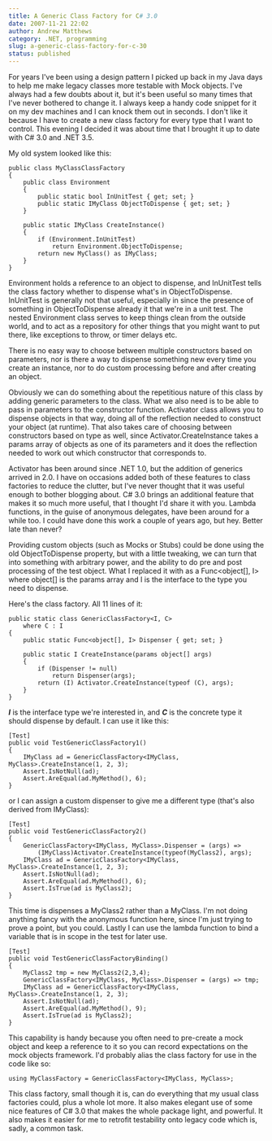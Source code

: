 ```yaml
---
title: A Generic Class Factory for C# 3.0
date: 2007-11-21 22:02
author: Andrew Matthews
category: .NET, programming
slug: a-generic-class-factory-for-c-30
status: published
---
```


For years I've been using a design pattern I picked up back in my Java days to help me make legacy classes more testable with Mock objects. I've always had a few doubts about it, but it's been useful so many times that I've never bothered to change it. I always keep a handy code snippet for it on my dev machines and I can knock them out in seconds. I don't like it because I have to create a new class factory for every type that I want to control. This evening I decided it was about time that I brought it up to date with C\# 3.0 and .NET 3.5.

My old system looked like this:

    public class MyClassClassFactory
    {
        public class Environment
        {
            public static bool InUnitTest { get; set; }
            public static IMyClass ObjectToDispense { get; set; }
        }

        public static IMyClass CreateInstance()
        {
            if (Environment.InUnitTest)
                return Environment.ObjectToDispense;
            return new MyClass() as IMyClass;
        }
    }

Environment holds a reference to an object to dispense, and InUnitTest tells the class factory whether to dispense what's in ObjectToDispense. InUnitTest is generally not that useful, especially in since the presence of something in ObjectToDispense already it that we're in a unit test. The nested Environment class serves to keep things clean from the outside world, and to act as a repository for other things that you might want to put there, like exceptions to throw, or timer delays etc.

There is no easy way to choose between multiple constructors based on parameters, nor is there a way to dispense something new every time you create an instance, nor to do custom processing before and after creating an object.

Obviously we can do something about the repetitious nature of this class by adding generic parameters to the class. What we also need is to be able to pass in parameters to the constructor function. Activator class allows you to dispense objects in that way, doing all of the reflection needed to construct your object (at runtime). That also takes care of choosing between constructors based on type as well, since Activator.CreateInstance takes a params array of objects as one of its parameters and it does the reflection needed to work out which constructor that corresponds to.

Activator has been around since .NET 1.0, but the addition of generics arrived in 2.0. I have on occasions added both of these features to class factories to reduce the clutter, but I've never thought that it was useful enough to bother blogging about. C\# 3.0 brings an additional feature that makes it so much more useful, that I thought I'd share it with you. Lambda functions, in the guise of anonymous delegates, have been around for a while too. I could have done this work a couple of years ago, but hey. Better late than never?

Providing custom objects (such as Mocks or Stubs) could be done using the old ObjectToDispense property, but with a little tweaking, we can turn that into something with arbitrary power, and the ability to do pre and post processing of the test object. What I replaced it with as a Func\<object\[\], I\> where object\[\] is the params array and I is the interface to the type you need to dispense.

Here's the class factory. All 11 lines of it:

    public static class GenericClassFactory<I, C>
        where C : I
    {
        public static Func<object[], I> Dispenser { get; set; }

        public static I CreateInstance(params object[] args)
        {
            if (Dispenser != null)
                return Dispenser(args);
            return (I) Activator.CreateInstance(typeof (C), args);
        }
    }

[](http://11011.net/software/vspaste)***I*** is the interface type we're interested in, and ***C*** is the concrete type it should dispense by default. I can use it like this:

    [Test]
    public void TestGenericClassFactory1()
    {
        IMyClass ad = GenericClassFactory<IMyClass, MyClass>.CreateInstance(1, 2, 3);
        Assert.IsNotNull(ad);
        Assert.AreEqual(ad.MyMethod(), 6);
    }

or I can assign a custom dispenser to give me a different type (that's also derived from IMyClass):

    [Test]
    public void TestGenericClassFactory2()
    {
        GenericClassFactory<IMyClass, MyClass>.Dispenser = (args) =>
            (IMyClass)Activator.CreateInstance(typeof(MyClass2), args);
        IMyClass ad = GenericClassFactory<IMyClass, MyClass>.CreateInstance(1, 2, 3);
        Assert.IsNotNull(ad);
        Assert.AreEqual(ad.MyMethod(), 6);
        Assert.IsTrue(ad is MyClass2);
    }

This time is dispenses a MyClass2 rather than a MyClass. I'm not doing anything fancy with the anonymous function here, since I'm just trying to prove a point, but you could. Lastly I can use the lambda function to bind a variable that is in scope in the test for later use.

    [Test]
    public void TestGenericClassFactoryBinding()
    {
        MyClass2 tmp = new MyClass2(2,3,4);
        GenericClassFactory<IMyClass, MyClass>.Dispenser = (args) => tmp;
        IMyClass ad = GenericClassFactory<IMyClass, MyClass>.CreateInstance(1, 2, 3);
        Assert.IsNotNull(ad);
        Assert.AreEqual(ad.MyMethod(), 9);
        Assert.IsTrue(ad is MyClass2);
    }

This capability is handy because you often need to pre-create a mock object and keep a reference to it so you can record expectations on the mock objects framework. I'd probably alias the class factory for use in the code like so:

    using MyClassFactory = GenericClassFactory<IMyClass, MyClass>;

This class factory, small though it is, can do everything that my usual class factories could, plus a whole lot more. It also makes elegant use of some nice features of C\# 3.0 that makes the whole package light, and powerful. It also makes it easier for me to retrofit testability onto legacy code which is, sadly, a common task.
